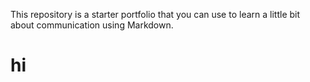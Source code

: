 This repository is a starter portfolio that you can use to learn a little bit about communication using Markdown.
# hi
